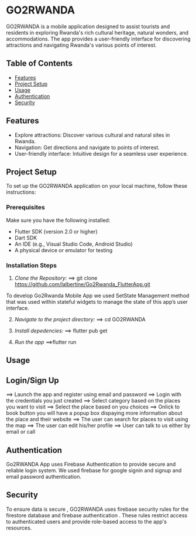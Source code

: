 # GO2RWANDA

GO2RWANDA is a mobile application designed to assist tourists and residents in exploring Rwanda's rich cultural heritage, natural wonders, and accommodations. The app provides a user-friendly interface for discovering attractions and navigating Rwanda's various points of interest. 

## Table of Contents

- [Features](#features)
- [Project Setup](#project-setup)
- [Usage](#usage)
- [Authentication](#Authentication)
- [Security](#Security)


## Features

- Explore attractions: Discover various cultural and natural sites in Rwanda.
- Navigation: Get directions and navigate to points of interest.
- User-friendly interface: Intuitive design for a seamless user experience.

## Project Setup

To set up the GO2RWANDA application on your local machine, follow these instructions:

### Prerequisites

Make sure you have the following installed:

- Flutter SDK (version 2.0 or higher)
- Dart SDK
- An IDE (e.g., Visual Studio Code, Android Studio)
- A physical device or emulator for testing

### Installation Steps

1. *Clone the Repository:*
     ==> git clone https://github.com/Ialbertine/Go2Rwanda_FlutterApp.git
   
To develop Go2Rwanda Mobile App we used SetState Management method that was used within stateful widgets to manage the state of this app’s user interface.

2. *Navigate to the project directory:*
  ==> cd GO2RWANDA
   
3. *Install depedencies:*
 ==> flutter pub get

5. *Run the app*
   ==>flutter run

## Usage 
 ## Login/Sign Up
 ==> Launch the app and register using email and password
 ==> Login with the credentials you just created
 ==> Select category based on the places you want to visit
 ==> Select the place based on you choices
 ==> Onlick to book button you will have a popup box dispaying more information about the place and their website
 ==> The user can search for places to visit using the map
 ==> The user can edit his/her profile
 ==> User can talk to us either by email or call

 ## Authentication 

 Go2RWANDA App uses Firebase Authentication to provide secure and reliable login system. We used firebase for google signin and  signup  and email password authentication.

 ## Security
 To ensure data is secure , GO2RWANDA uses firebase security rules for the firestore database and firebase authentication . These rules restrict access to authenticated users and provide role-based access to the app's resources.
 

